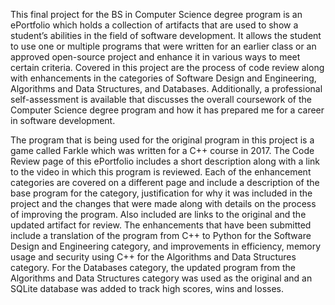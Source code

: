 
This final project for the BS in Computer Science degree program is an ePortfolio which holds a collection of artifacts that are used to show a student’s abilities in the field of software development.  It allows the student to use one or multiple programs that were written for an earlier class or an approved open-source project and enhance it in various ways to meet certain criteria.  Covered in this project are the process of code review along with enhancements in the categories of Software Design and Engineering, Algorithms and Data Structures, and Databases. Additionally, a professional self-assessment is available that discusses the overall coursework of the Computer Science degree program and how it has prepared me for a career in software development.

The program that is being used for the original program in this project is a game called Farkle which was written for a C++ course in 2017.   The Code Review page of this ePortfolio includes a short description along with a link to the video in which this program is reviewed.  Each of the enhancement categories are covered on a different page and include a description of the base program for the category, justification for why it was included in the project and the changes that were made along with details on the process of improving the program.  Also included are links to the original and the updated artifact for review.  The enhancements that have been submitted include a translation of the program from C++ to Python for the Software Design and Engineering category, and improvements in efficiency, memory usage and security using C++ for the Algorithms and Data Structures category.  For the Databases category, the updated program from the Algorithms and Data Structures category was used as the original and an SQLite database was added to track high scores, wins and losses.
